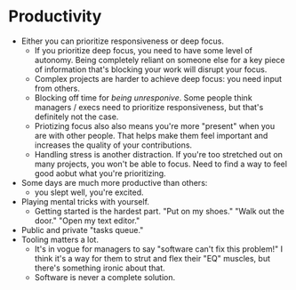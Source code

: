 # Productivity

- Either you can prioritize responsiveness or deep focus.
    - If you prioritize deep focus, you need to have some level of autonomy. Being completely reliant on someone else for a key piece of information that's blocking your work will disrupt your focus.
    - Complex projects are harder to achieve deep focus: you need input from others.
    - Blocking off time for _being unresponive_. Some people think managers / execs need to prioritize responsiveness, but that's definitely not the case.
    - Priotizing focus also also means you're more "present" when you are with other people. That helps make them feel important and increases the quality of your contributions.
    - Handling stress is another distraction. If you're too stretched out on many projects, you won't be able to focus. Need to find a way to feel good aobut what you're prioritizing.
- Some days are much more productive than others: 
    - you slept well, you're excited.
- Playing mental tricks with yourself.
    - Getting started is the hardest part. "Put on my shoes." "Walk out the door." "Open my text editor."
- Public and private "tasks queue."
- Tooling matters a lot.
    - It's in vogue for managers to say "software can't fix this problem!" I think it's a way for them to strut and flex their "EQ" muscles, but there's something ironic about that.
    - Software is never a complete solution.